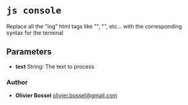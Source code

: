 


<!-- @namespace    sugar.js.log.htmlPresets -->

# ```js console ```


Replace all the "log" html tags like "<red>", "<bold>", etc... with the corresponding syntax for the terminal

## Parameters

- **text**  String: The text to process




### Author
- **Olivier Bossel** <a href="mailto:olivier.bossel@gmail.com">olivier.bossel@gmail.com</a> 



